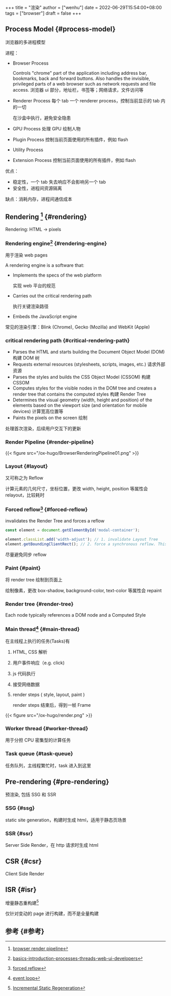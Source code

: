 +++
title = "渲染"
author = ["wenhu"]
date = 2022-06-29T15:54:00+08:00
tags = ["browser"]
draft = false
+++

## Process Model {#process-model}

浏览器的多进程模型

进程：

-   Browser Process

    Controls "chrome" part of the application including address bar, bookmarks, back and forward buttons.
    Also handles the invisible, privileged parts of a web browser such as network requests and file access.
    浏览器 ui 部分，地址栏，书签等；网络请求，文件访问等

-   Renderer Process
    每个 tab 一个 renderer process，控制当前显示的 tab 内的一切

    在沙盒中执行，避免安全隐患

-   GPU Process
    处理 GPU 绘制人物
-   Plugin Process
    控制当前页面使用的所有插件，例如 flash

-   Utility Process

-   Extension Process
    控制当前页面使用的所有插件，例如 flash

优点：

-   稳定性，一个 tab 失去响应不会影响另一个 tab
-   安全性，进程间资源隔离

缺点：消耗内存，进程间通信成本


## Rendering [^fn:1] {#rendering}

Rendering: HTML -&gt; pixels


### Rendering engine[^fn:2] {#rendering-engine}

用于渲染 web pages

A rendering engine is a software that:

-   Implements the specs of the web platform

    实现 web 平台的规范

-   Carries out the critical rendering path

    执行关键渲染路径

-   Embeds the JavaScript engine

常见的渲染引擎：Blink (Chrome), Gecko (Mozilla) and WebKit (Apple)


### critical rendering path {#critical-rendering-path}

-   Parses the HTML and starts building the Document Object Model (DOM)
    构建 DOM 树
-   Requests external resources (stylesheets, scripts, images, etc.)
    请求外部资源
-   Parses the styles and builds the CSS Object Model (CSSOM)
    构建 CSSOM
-   Computes styles for the visible nodes in the DOM tree and creates a render tree that contains the computed styles
    构建 Render Tree
-   Determines the visual geometry (width, height and position) of the elements based on the viewport size (and orientation for mobile devices)
    计算宽高位置等
-   Paints the pixels on the screen
    绘制

处理首次渲染，后续用户交互下的更新


### Render Pipeline {#render-pipeline}

{{< figure src="/ox-hugo/BrowserRenderingPipeline01.png" >}}


### Layout {#layout}

又可称之为 Reflow

计算元素的几何尺寸，坐标位置，更改 width, height, position 等属性会 relayout，比较耗时


### Forced reflow[^fn:3] {#forced-reflow}

invalidates the Render Tree and forces a reflow

```js
const element = document.getElementById('modal-container');

element.classList.add('width-adjust'); // 1. invalidate Layout Tree
element.getBoundingClientRect(); // 2. force a synchronous reflow. This can be SLOW!
```

尽量避免同步 reflow


### Paint {#paint}

将 render tree 绘制到页面上

绘制像素，更改 box-shadow, background-color, text-color 等属性会 repaint


### Render tree {#render-tree}

Each node typically references a DOM node and a Computed Style


### Main thread[^fn:4] {#main-thread}

在主线程上执行的任务(Tasks)有

1.  HTML, CSS 解析
2.  用户事件响应（e.g. click)
3.  js 代码执行
4.  接受网络数据
5.  render steps ( style, layout, paint )

    render steps 结束后，得到一帧 Frame

{{< figure src="/ox-hugo/render.png" >}}


### Worker thread {#worker-thread}

用于分担 CPU 密集型的计算任务


### Task queue {#task-queue}

任务队列，主线程繁忙时，task 进入到这里


## Pre-rendering {#pre-rendering}

预渲染, 包括 SSG 和 SSR


### SSG {#ssg}

static site generation，构建时生成 html，适用于静态页场景


### SSR {#ssr}

Server Side Render，在 http 请求时生成 html


## CSR {#csr}

Client Side Render


## ISR {#isr}

增量静态重构建[^fn:5]

仅针对变动的 page 进行构建，而不是全量构建


## 参考 {#参考}

[^fn:1]: [browser render pipeline](https://www.webperf.tips/tip/browser-rendering-pipeline/)
[^fn:2]: [basics-introduction-processes-threads-web-ui-developers](https://www.telerik.com/blogs/angular-basics-introduction-processes-threads-web-ui-developers)
[^fn:3]: [ forced reflow](https://www.webperf.tips/tip/layout-thrashing/)
[^fn:4]: [ event loop](https://www.webperf.tips/tip/event-loop/)
[^fn:5]: [Incremental Static Regeneration](https://nextjs.org/docs/basic-features/data-fetching/incremental-static-regeneration)
